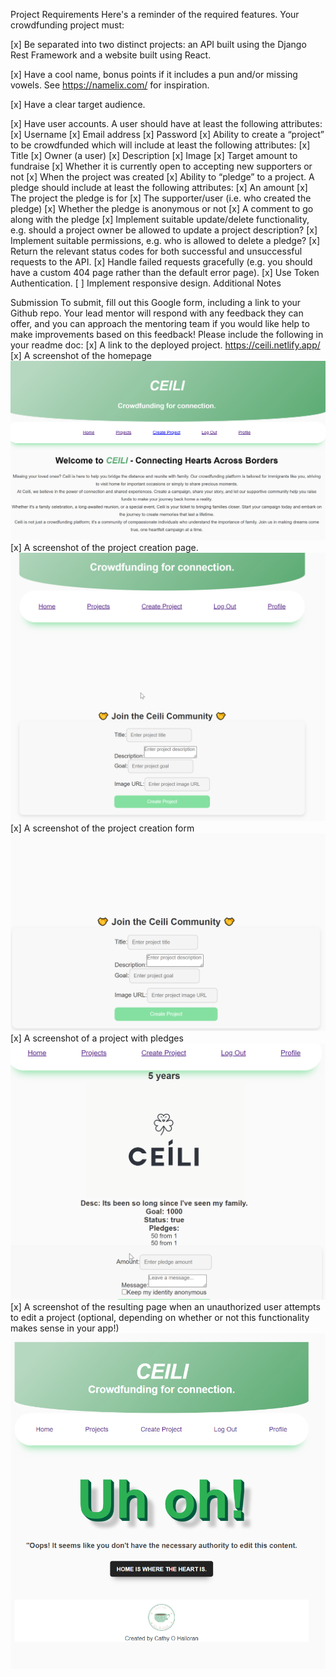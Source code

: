 Project Requirements
Here's a reminder of the required features. Your crowdfunding project must:

[x] Be separated into two distinct projects: an API built using the Django Rest
Framework and a website built using React.

[x] Have a cool name, bonus points if it includes a pun and/or missing vowels. See
https://namelix.com/ for inspiration.

[x] Have a clear target audience.

[x] Have user accounts. A user should have at least the following attributes:
    [x] Username
    [x] Email address
    [x] Password
[x] Ability to create a “project” to be crowdfunded which will include at least the
following attributes:
    [x] Title
    [x] Owner (a user)
    [x] Description
    [x] Image
    [x] Target amount to fundraise
    [x] Whether it is currently open to accepting new supporters or not
    [x] When the project was created
[x] Ability to “pledge” to a project. A pledge should include at least the following
attributes:
    [x] An amount
    [x] The project the pledge is for
    [x] The supporter/user (i.e. who created the pledge)
    [x] Whether the pledge is anonymous or not
    [x] A comment to go along with the pledge
[x] Implement suitable update/delete functionality, e.g. should a project owner be
allowed to update a project description?
[x] Implement suitable permissions, e.g. who is allowed to delete a pledge?
[x] Return the relevant status codes for both successful and unsuccessful requests
to the API.
[x] Handle failed requests gracefully (e.g. you should have a custom 404 page
rather than the default error page).
[x] Use Token Authentication.
[ ] Implement responsive design.
Additional Notes

Submission
To submit, fill out this Google form, including a link to your Github repo. Your lead
mentor will respond with any feedback they can offer, and you can approach the
mentoring team if you would like help to make improvements based on this feedback!
Please include the following in your readme doc:
[x] A link to the deployed project.
https://ceili.netlify.app/
[x] A screenshot of the homepage![Home Page](src/images/Home-Page.png)
[x] A screenshot of the project creation page. ![Project Create Page](<src/images/Project Create Page.png>)
[x] A screenshot of the project creation form ![Project Create Form.](src/images/Project-Creation.png)
[x] A screenshot of a project with pledges![Project with pledge.](<src/images/Project with pledge.png>)
[x] A screenshot of the resulting page when an unauthorized user attempts to edit
a project (optional, depending on whether or not this functionality makes sense in
your app!)![Unauthorized edit](src/images/Unauthorised.png)